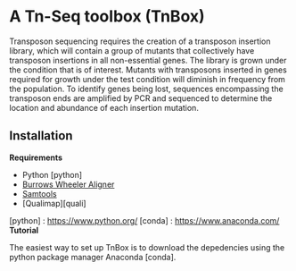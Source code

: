 # A Tn-Seq toolbox (TnBox)

Transposon sequencing requires the creation of a transposon insertion library, which will contain a group of mutants that collectively have transposon insertions in all non-essential genes. The library is grown under the condition that is of interest. Mutants with transposons inserted in genes required for growth under the test condition will diminish in frequency from the population. To identify genes being lost, sequences encompassing the transposon ends are amplified by PCR and sequenced to determine the location and abundance of each insertion mutation.

## Installation

**Requirements**

- Python [python]
- [Burrows Wheeler Aligner][bwa]
- [Samtools][samtools]
- [Qualimap][quali]

[bwa]: https://sourceforge.net/projects/bio-bwa/files/
[samtools]: http://www.htslib.org/
[python] : https://www.python.org/
[conda] : https://www.anaconda.com/
**Tutorial**

The easiest way to set up TnBox is to download the depedencies using the python package manager Anaconda [conda]. 
